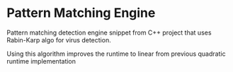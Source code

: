 # Pattern Matching Engine
Pattern matching detection engine snippet from C++ project that uses Rabin-Karp algo for virus detection.

Using this algorithm improves the runtime to linear from previous quadratic runtime implementation
